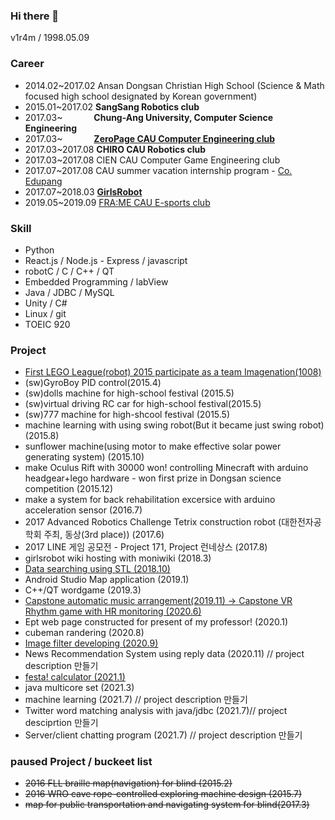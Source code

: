 ### Hi there 👋
v1r4m / 1998.05.09

### Career
- 2014.02~2017.02 Ansan Dongsan Christian High School (Science & Math focused high school designated by Korean government)
- 2015.01~2017.02 **SangSang Robotics club**
- 2017.03~ &emsp;&emsp;&emsp; **Chung-Ang University, Computer Science Engineering**
- 2017.03~ &emsp;&emsp;&emsp; **[ZeroPage CAU Computer Engineering club](https://zeropage.org)**
- 2017.03~2017.08 **CHIRO CAU Robotics club**
- 2017.03~2017.08 CIEN CAU Computer Game Engineering club
- 2017.07~2017.08 CAU summer vacation internship program - [Co. Edupang](https://edupang.com)
- 2017.07~2018.03 **[GirlsRobot](https://www.facebook.com/GirlsRobot/)**
- 2019.05~2019.09 [FRA:ME CAU E-sports club](https://www.facebook.com/CAUFRAME/)

### Skill
- Python
- React.js / Node.js - Express / javascript
- robotC / C / C++ / QT
- Embedded Programming / labView
- Java / JDBC / MySQL
- Unity / C#
- Linux / git
- TOEIC 920

<!--### Used Popular Library
- Plotly.js
- Pandas
- Selenium
- tweepy / koNLP
- CUDA
- /GET REST APIs-->

### Project

- [First LEGO League(robot) 2015 participate as a team Imagenation(1008)](https://github.com/v1r4m/fll2015)
- (sw)GyroBoy PID control(2015.4)
- (sw)dolls machine for high-school festival (2015.5)
- (sw)virtual driving RC car for high-school festival(2015.5)
- (sw)777 machine for high-shcool festival (2015.5)
- machine learning with using swing robot(But it became just swing robot) (2015.8)
- sunflower machine(using motor to make effective solar power generating system) (2015.10)
- make Oculus Rift with 30000 won! controlling Minecraft with arduino headgear+lego hardware - won first prize in Dongsan science competition (2015.12)
- make a system for back rehabilitation excersice with arduino acceleration sensor (2016.7)
- 2017 Advanced Robotics Challenge Tetrix construction robot (대한전자공학회 주최, 동상(3rd place)) (2017.6) 
- 2017 LINE 게임 공모전 - Project 171, Project 런네상스 (2017.8)
- girlsrobot wiki hosting with moniwiki (2018.3)
- [Data searching using STL (2018.10)](https://github.com/v1r4m/STL-test)
- Android Studio Map application (2019.1)
- C++/QT wordgame (2019.3)
- [Capstone automatic music arrangement(2019.11) -> Capstone VR Rhythm game with HR monitoring (2020.6)](https://github.com/v1r4m/VRfit)
- Ept web page constructed for present of my professor! (2020.1)
- cubeman randering (2020.8)
- [Image filter developing (2020.9)](https://github.com/v1r4m/DIP)
- News Recommendation System using reply data (2020.11) // project description 만들기
- [festa! calculator (2021.1)](https://github.com/v1r4m/cal)
- java multicore set (2021.3)
- machine learning (2021.7) // project description 만들기
- Twitter word matching analysis with java/jdbc (2021.7)// project desciprtion 만들기
- Server/client chatting program (2021.7) // project description 만들기

### paused Project / buckeet list

- ~~2016 FLL braille map(navigation) for blind (2015.2)~~
- ~~2016 WRO cave rope-controlled exploring machine design (2015.7)~~
- ~~map for public transportation and navigating system for blind(2017.3)~~
 
<!--![Anurag's github stats](https://github-readme-stats.vercel.app/api?username=v1r4m)-->
